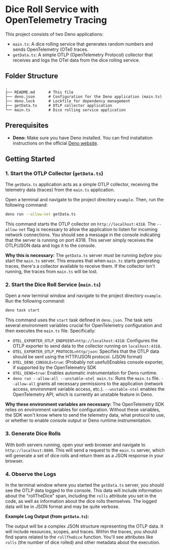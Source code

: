 
# Dice Roll Service with OpenTelemetry Tracing

This project consists of two Deno applications:

* `main.ts`: A dice rolling service that generates random numbers and sends OpenTelemetry (OTel) traces.
* `getData.ts`: A simple OTLP (OpenTelemetry Protocol) collector that receives and logs the OTel data from the dice rolling service.

## Folder Structure

```
.
├── README.md      # This file
├── deno.json      # Configuration for the Deno application (main.ts)
├── deno.lock      # Lockfile for dependency management
├── getData.ts     # OTLP collector application
└── main.ts        # Dice rolling service application
```

## Prerequisites

* **Deno:** Make sure you have Deno installed. You can find installation instructions on the official [Deno website](https://deno.land/).

## Getting Started

### 1. Start the OTLP Collector (`getData.ts`)

The `getData.ts` application acts as a simple OTLP collector, receiving the telemetry data (traces) from the `main.ts` application.

Open a terminal and navigate to the project directory `example`.  Then, run the following command:

```bash
deno run --allow-net getData.ts
```

This command starts the OTLP collector on `http://localhost:4318`. The `--allow-net` flag is necessary to allow the application to listen for incoming network connections.  You should see a message in the console indicating that the server is running on port 4318. This server simply receives the OTLP/JSON data and logs it to the console.

**Why this is necessary:** The `getData.ts` server *must* be running *before* you start the `main.ts` server. This ensures that when `main.ts` starts generating traces, there's a collector available to receive them. If the collector isn't running, the traces from `main.ts` will be lost.

### 2. Start the Dice Roll Service (`main.ts`)

Open a *new* terminal window and navigate to the project directory `example`.  Run the following command:

```bash
deno task start
```

This command uses the `start` task defined in `deno.json`. The task sets several environment variables crucial for OpenTelemetry configuration and then executes the `main.ts` file.  Specifically:

* `OTEL_EXPORTER_OTLP_ENDPOINT=http://localhost:4318`: Configures the OTLP exporter to send data to the collector running on `localhost:4318`.
* `OTEL_EXPORTER_OTLP_PROTOCOL=http/json`: Specifies that the OTLP data should be sent using the HTTP/JSON protocol. (JSON format)
* `OTEL_DENO_CONSOLE=true`:  (Probably not useful)Enables console exporter, if supported by the OpenTelemetry SDK
* `OTEL_DENO=true`: Enables automatic instrumentation for Deno runtime.
* `deno run --allow-all --unstable-otel main.ts`:  Runs the `main.ts` file.  `--allow-all` grants all necessary permissions to the application (network access, environment variable access, etc.).  `--unstable-otel` enables the OpenTelemetry API, which is currently an unstable feature in Deno.

**Why these environment variables are necessary:**  The OpenTelemetry SDK relies on environment variables for configuration. Without these variables, the SDK won't know where to send the telemetry data, what protocol to use, or whether to enable console output or Deno runtime instrumentation.

### 3. Generate Dice Rolls

With both servers running, open your web browser and navigate to `http://localhost:8800`.  This will send a request to the `main.ts` server, which will generate a set of dice rolls and return them as a JSON response in your browser.

### 4. Observe the Logs

In the terminal window where you started the `getData.ts` server, you should see the OTLP data logged to the console. This data will include information about the "rollTheDice" span, including the `rolls` attribute you set in the code, as well as information about the dice rolls themselves.  The logged data will be in JSON format and may be quite verbose.

**Example Log Output (from `getData.ts`):**

The output will be a complex JSON structure representing the OTLP data. It will include resources, scopes, and traces.  Within the traces, you should find spans related to the `rollTheDice` function. You'll see attributes like `rolls` (the number of dice rolled) and other metadata about the execution.
